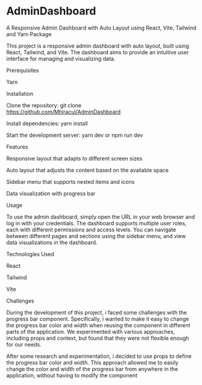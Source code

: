# AdminDashboard
A Responsive Admin Dashboard with Auto Layout using React, Vite, Tailwind and Yarn Package


This project is a responsive admin dashboard with auto layout, built using React, Tailwind, and Vite. The dashboard aims to provide an intuitive user interface for managing and visualizing data.

Prerequisites



Yarn

Installation

Clone the repository: git clone https://github.com/Mhiracul/AdminDashboard 

Install dependencies: yarn install

Start the development server: yarn dev or npm run dev

Features

Responsive layout that adapts to different screen sizes

Auto layout that adjusts the content based on the available space

Sidebar menu that supports nested items and icons



Data visualization with progress bar



Usage

To use the admin dashboard, simply open the URL in your web browser and log in with your credentials. The dashboard supports multiple user roles, each with different permissions and access levels. You can navigate between different pages and sections using the sidebar menu, and view data visualizations in the dashboard.



Technologies Used

React

Tailwind

Vite

Challenges

During the development of this project, i faced some challenges with the progress bar component. Specifically, i wanted to make it easy to change the progress bar color and width when reusing the component in different parts of the application. We experimented with various approaches, including props and context, but found that they were not flexible enough for our needs.

After some research and experimentation, i decided to use props to define the progress bar color and width. This approach allowed me to easily change the color and width of the progress bar from anywhere in the application, without having to modify the component
